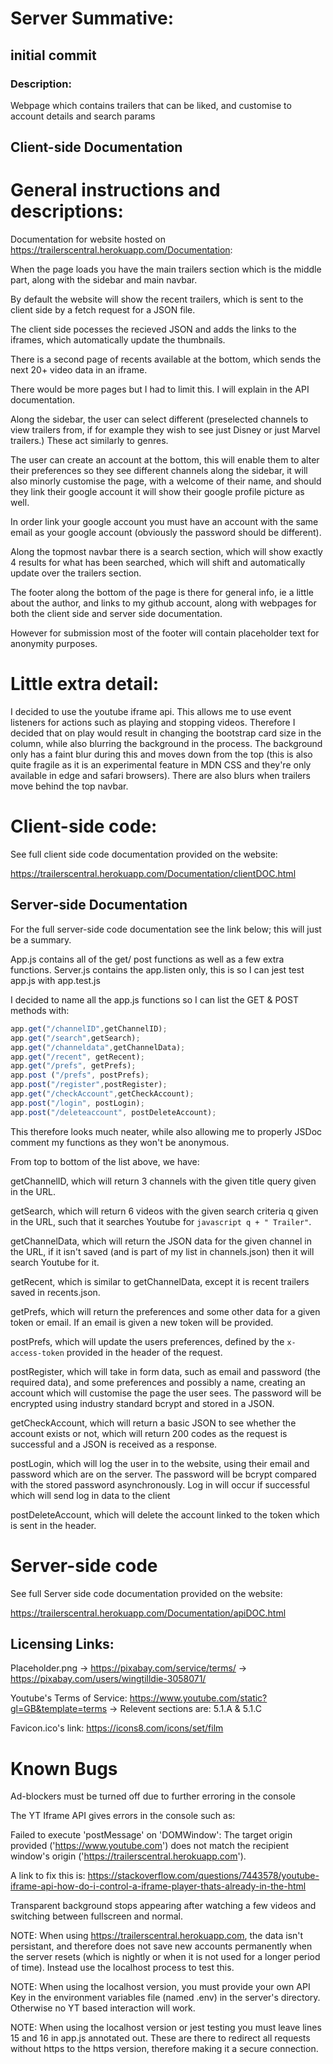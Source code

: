 # Server Summative:

## initial commit

### Description:
Webpage which contains trailers that can be liked, and customise to account details and search params


## Client-side Documentation

# General instructions and descriptions:

Documentation for website hosted on https://trailerscentral.herokuapp.com/Documentation:

When the page loads you have the main trailers section which is the middle part, along with the sidebar and main navbar.

By default the website will show the recent trailers, which is sent to the client side by a fetch request for a JSON file. 

The client side pocesses the recieved JSON and adds the links to the iframes, which automatically update the thumbnails. 

There is a second page of recents available at the bottom, which sends the next 20+ video data in an iframe. 

There would be more pages but I had to limit this. I will explain in the API documentation.

Along the sidebar, the user can select different (preselected channels to view trailers from, if for example they wish to see just Disney or just Marvel trailers.) These act similarly to genres. 

The user can create an account at the bottom, this will enable them to alter their preferences so they see different channels along the sidebar, 
it will also minorly customise the page, with a welcome of their name, and should they link their google account it will show their google profile picture as well.

In order link your google account you must have an account with the same email as your google account (obviously the password should be different).

Along the topmost navbar there is a search section, which will show exactly 4 results for what has been searched, which will shift and automatically update over the trailers section.

The footer along the bottom of the page is there for general info, ie a little about the author, and links to my github account, along with webpages for both the client side and server side documentation.

However for submission most of the footer will contain placeholder text for anonymity purposes.

# Little extra detail:
I decided to use the youtube iframe api. This allows me to use event listeners for actions such as playing and stopping videos. 
Therefore I decided that on play would result in changing the bootstrap card size in the column, while also blurring the background in the process. 
The background only has a faint blur during this and moves down from the top (this is also quite fragile as it is an experimental feature in MDN CSS and they're only available in edge and safari browsers). 
There are also blurs when trailers move behind the top navbar.  

# Client-side code: 
See full client side code documentation provided on the website:

https://trailerscentral.herokuapp.com/Documentation/clientDOC.html


## Server-side Documentation

For the full server-side code documentation see the link below; this will just be a summary.

App.js contains all of the get/ post functions as well as a few extra functions. Server.js contains the app.listen only, this is so I can jest test app.js with app.test.js

I decided to name all the app.js functions so I can list the GET & POST methods with: 
```javascript
app.get("/channelID",getChannelID);
app.get("/search",getSearch);
app.get("/channeldata",getChannelData);
app.get("/recent", getRecent);
app.get("/prefs", getPrefs);
app.post ("/prefs", postPrefs);
app.post("/register",postRegister);
app.get("/checkAccount",getCheckAccount);
app.post("/login", postLogin);
app.post("/deleteaccount", postDeleteAccount);
```
This therefore looks much neater, while also allowing me to properly JSDoc comment my functions as they won't be anonymous.

From top to bottom of the list above, we have:

getChannelID, which will return 3 channels with the given title query given in the URL.

getSearch, which will return 6 videos with the given search criteria q given in the URL, such that it searches Youtube for ```javascript q + " Trailer"```.

getChannelData, which will return the JSON data for the given channel in the URL, if it isn't saved (and is part of my list in channels.json) then it will search Youtube for it.

getRecent, which is similar to getChannelData, except it is recent trailers saved in recents.json.

getPrefs, which will return the preferences and some other data for a given token or email. If an email is given a new token will be provided.

postPrefs, which will update the users preferences, defined by the `x-access-token` provided in the header of the request.

postRegister, which will take in form data, such as email and password (the required data), and some preferences and possibly a name, creating an account which will customise the page the user sees. The password will be encrypted using industry standard bcrypt and stored in a JSON.

getCheckAccount, which will return a basic JSON to see whether the account exists or not, which will return 200 codes as the request is successful and a JSON is received as a response.

postLogin, which will log the user in to the website, using their email and password which are on the server. The password will be bcrypt compared with the stored password asynchronously. Log in will occur if successful which will send log in data to the client

postDeleteAccount, which will delete the account linked to the token which is sent in the header.

# Server-side code
See full Server side code documentation provided on the website:

https://trailerscentral.herokuapp.com/Documentation/apiDOC.html

## Licensing Links:

Placeholder.png -> https://pixabay.com/service/terms/ -> https://pixabay.com/users/wingtilldie-3058071/

Youtube's Terms of Service: https://www.youtube.com/static?gl=GB&template=terms -> Relevent sections are: 5.1.A & 5.1.C

Favicon.ico's link: https://icons8.com/icons/set/film

# Known Bugs
Ad-blockers must be turned off due to further erroring in the console

The YT Iframe API gives errors in the console such as: 

Failed to execute 'postMessage' on 'DOMWindow': The target origin provided ('https://www.youtube.com') does not match the recipient window's origin ('https://trailerscentral.herokuapp.com').

A link to fix this is: https://stackoverflow.com/questions/7443578/youtube-iframe-api-how-do-i-control-a-iframe-player-thats-already-in-the-html

Transparent background stops appearing after watching a few videos and switching between fullscreen and normal.

NOTE: When using https://trailerscentral.herokuapp.com, the data isn't persistant, and therefore does not save new accounts permanently when the server resets (which is nightly or when it is not used for a longer period of time). Instead use the localhost process to test this.

NOTE: When using the localhost version, you must provide your own API Key in the environment variables file (named .env) in the server's directory. Otherwise no YT based interaction will work.

NOTE: When using the localhost version or jest testing you must leave lines 15 and 16 in app.js annotated out. These are there to redirect all requests without https to the https version, therefore making it a secure connection.



